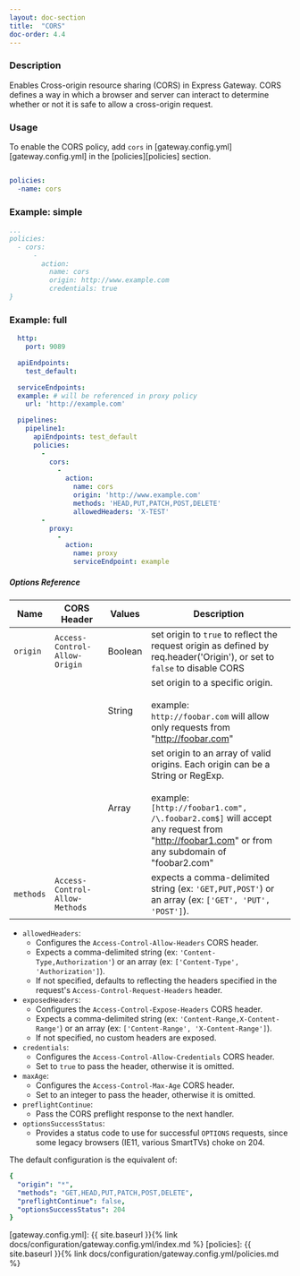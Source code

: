 ```yaml
---
layout: doc-section
title:  "CORS"
doc-order: 4.4
---
```


### Description

Enables Cross-origin resource sharing (CORS) in Express Gateway.
CORS defines a way in which a browser and server can interact to determine whether or not it is safe to allow a cross-origin request.

### Usage

To enable the CORS policy, add `cors` in [gateway.config.yml][gateway.config.yml] in the [policies][policies] section.

```yaml

policies:
  -name: cors

```

### Example: simple

```yml
...
policies:
  - cors:
      -
        action:
          name: cors
          origin: http://www.example.com
          credentials: true
}
```

### Example: full
```yml
  http:
    port: 9089

  apiEndpoints:
    test_default:

  serviceEndpoints:
  example: # will be referenced in proxy policy
    url: 'http://example.com'

  pipelines:
    pipeline1:
      apiEndpoints: test_default
      policies:
        -
          cors:
            -
              action:
                name: cors
                origin: 'http://www.example.com'
                methods: 'HEAD,PUT,PATCH,POST,DELETE'
                allowedHeaders: 'X-TEST'
        -
          proxy:
            -
              action:
                name: proxy  
                serviceEndpoint: example  

```

##### Options Reference

| Name     | CORS Header                        | Values  | Description                                                                                                              |
|---       |---                            |---      |---                                                                                                                       |
| `origin` | `Access-Control-Allow-Origin` | Boolean | set origin to `true` to reflect the request origin as defined by req.header('Origin'), or set to `false` to disable CORS |
|          |                               | String  | set origin to a specific origin. <br/><br/> example:<br/> `http://foobar.com` will allow only requests from "http://foobar.com"             |
|          |                               | Array   | set origin to an array of valid origins. Each origin can be a String or RegExp. <br/><br> example:<br/> `[http://foobar1.com", /\.foobar2.com$]` will accept any request from "http://foobar1.com" or from any subdomain of "foobar2.com" |
| `methods` | `Access-Control-Allow-Methods` | | expects a comma-delimited string (ex: `'GET,PUT,POST'`) or an array (ex: `['GET', 'PUT', 'POST']`). |

* `allowedHeaders`: 
  - Configures the `Access-Control-Allow-Headers` CORS header.
  - Expects a comma-delimited string (ex: `'Content-Type,Authorization'`) or an array (ex: `['Content-Type', 'Authorization']`).
  - If not specified, defaults to reflecting the headers specified in the request's `Access-Control-Request-Headers` header.
* `exposedHeaders`: 
  - Configures the `Access-Control-Expose-Headers` CORS header.
  - Expects a comma-delimited string (ex: `'Content-Range,X-Content-Range'`) or an array (ex: `['Content-Range', 'X-Content-Range']`). 
  - If not specified, no custom headers are exposed.
* `credentials`: 
  - Configures the `Access-Control-Allow-Credentials` CORS header.
  - Set to `true` to pass the header, otherwise it is omitted.
* `maxAge`: 
  - Configures the `Access-Control-Max-Age` CORS header.
  - Set to an integer to pass the header, otherwise it is omitted.
* `preflightContinue`: 
  - Pass the CORS preflight response to the next handler.
* `optionsSuccessStatus`: 
  - Provides a status code to use for successful `OPTIONS` requests, since some legacy browsers (IE11, various SmartTVs) choke on 204.

The default configuration is the equivalent of:

```yaml
{
  "origin": "*",
  "methods": "GET,HEAD,PUT,PATCH,POST,DELETE",
  "preflightContinue": false,
  "optionsSuccessStatus": 204
}
```

[gateway.config.yml]: {{ site.baseurl }}{% link docs/configuration/gateway.config.yml/index.md %}
[policies]: {{ site.baseurl }}{% link docs/configuration/gateway.config.yml/policies.md %}
